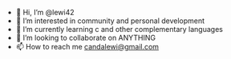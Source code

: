 - 👋 Hi, I’m @lewi42
- 👀 I’m interested in community and personal development
- 🌱 I’m currently learning c and other complementary languages
- 💞️ I’m looking to collaborate on ANYTHING
- 📫 How to reach me candalewi@gmail.com

<!---
lewi42/lewi42 is a ✨ special ✨ repository because its `README.md` (this file) appears on your GitHub profile.
You can click the Preview link to take a look at your changes.
--->
